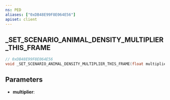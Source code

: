```yaml
---
ns: PED
aliases: ["0xDB48E99F8E064E56"]
apiset: client
---
```

## _SET_SCENARIO_ANIMAL_DENSITY_MULTIPLIER_THIS_FRAME

```c
// 0xDB48E99F8E064E56
void _SET_SCENARIO_ANIMAL_DENSITY_MULTIPLIER_THIS_FRAME(float multiplier);
```


## Parameters
* **multiplier**: